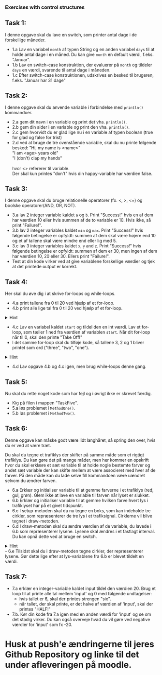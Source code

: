 ### Exercises with control structures

## Task 1: 
I denne opgave skal du lave en switch, som printer antal dage i de forskellige måneder.
- 1.a Lav en variabel `month` af typen String og en anden variabel `days` til at holde antal dage i en måned.
Du kan give `month` en default værdi, f.eks. "Januar".
- 1.b Lav en switch-case konstruktion, der evaluerer på `month` og tildeler `days` en værdi, svarende til antal dage i måneden.
- 1.c Efter switch-case konstruktionen, udskrives en besked til brugeren, f.eks. "Januar har 31 dage"

## Task 2: 
I denne opgave skal du anvende variable i forbindelse med <code>println()</code> kommandoer.
- 2.a gem dit navn i en variable og print det vha. <code>println()</code>.
- 2.b gem din alder i en variable og print den vha. <code>println()</code>.
- 2.c gem hvorvidt du er glad lige nu i en variable af typen boolean (true for glad og false for trist) 
- 2.d ved at bruge de tre ovenstående variable, skal du nu printe følgende besked:
    "Hi, my name is \<name\>" <br />
    "I am \<age\> years old" <br />
    "I (don't) clap my hands" <br />
                                <br />
    hvor \<\> refererer til variable. <br />
    Der skal kun printes "don't" hvis din happy-variable har værdien false. <br />
                                
## Task 3:
I denne opgave skal du bruge relationelle operatorer (fx. <, >, <=) og boolske operatorer(AND, OR, NOT).

- 3.a lav 2 integer variable kaldet `a` og `b`. Print "Success!" hvis en af dem har værdien 10 eller hvis summen af de to variable er 10. Hvis ikke, så print "Failure!".
- 3.b lav 2 integer variables kaldet `min` og `max`. Print "Success!" hvis følgende betingelse er opfyldt: summen af dem skal være højere end 10 og et af tallene skal være mindre end eller lig med 5.
- 3.c lav 3 integer variables kaldet `x`, `y` and `z`. Print "Success!" hvis følgende betingelse er opfyldt: summen af dem er 30, men ingen af dem har værdien 10, 20 eller 30. Ellers print "Failure!".
- Test at din kode virker ved at give variablene forskellige værdier og tjek at det printede output er korrekt. 

 

## Task 4: 
Her skal du øve dig i at skrive for-loops og while-loops. 
- 4.a print tallene fra 0 til 20 ved hjælp af et for-loop.
- 4.b print alle lige tal fra 0 til 20 ved hjælp af et for-loop. 
<details>
        <summary>
           Hint
        </summary>
        google 'java modulus even number'
    </details>  

- 4.c Lav en variabel kaldet `start` og tildel den en int værdi. Lav et for-loop, som tæller 1 ned fra værdien af variablen `start`. Når dit for-loop når til 0, skal den printe "Take Off!"
- I det samme for-loop skal du tilføje kode, så tallene 3, 2 og 1 bliver printet som ord ("three", "two", "one").

<details>
        <summary>
           Hint
        </summary>
  
String counterAsString=""; <br>
switch(i){ <br>
case 3: counterAsString = "three" <br>
...
}    
</details> 

- 4.d Lav opgave 4.b og 4.c igen, men brug while-loops denne gang. 


## Task 5: 
Nu skal du rette noget kode som har fejl og i øvrigt ikke er skrevet færdig.

- Kig på filen i mappen "TaskFive". 
- 5.a løs problemet i <code>MethodOne()</code>.
- 5.b løs problemet i <code>MethodTwo()</code>.

## Task 6: 
Denne opgave kan måske godt være lidt langhåret, så spring den over, hvis du er ved at være træt. 

Du skal du tegne et trafiklys der skifter på samme måde som et rigtigt trafiklys. 
Du kan gøre det på mange måder, men her kommer en opskrift hvor du skal erklære et sæt variable til at holde nogle bestemte farver og andet sæt variable der kan skifte mellem at være associeret med hver af de farver. 
På den måde kan du lade selve fill kommandoen være uændret selvom du ændrer farven. 

- 6.a Erklær og initialiser variable til at gemme farverne i et trafiklys (red, gul, grøn). Glem ikke at lave en variable til farven når lyset er slukket.
- 6.b Erklær og initialiser variable til at gemme hvilken farve hvert lys i trafiklyset har på et givet tidspunkt. 
- 6.c I setup-metoden skal du nu tegne en boks, som kan indeholde tre cirkler, som repræsenterer de tre lys i et trafiksignal. Cirklerne vil blive tegnet i draw-metoden.
- 6.d I draw-metoden skal du ændre værdien af de variable, du lavede i 6.b som repræsenterer lysene. Lysene skal ændres i et fastlagt interval. Du kan opnå dette ved at bruge en switch.
<details>
        <summary>
           Hint
        </summary>
       switch(frameCount%300){
        ...
       }
    </details> 
- 6.e Tilsidst skal du i draw-metoden tegne cirkler, der repræsenterer lysene. Gør dette lige efter at lys-variablene fra 6.b er blevet tildelt en værdi.


## Task 7: 
- 7.a erklær en integer-variable kaldet input tildel den værdien 20. Brug et loop til at printe alle tal mellem 'input' og 0 med følgende undtagelser: 
    - hvis tallet er 6, skal der printes strengen "six".
    - når tallet, der skal printe, er det halve af værdien af 'input', skal der printes "HALF!"
- 7.b. Kør din kode fra 7.a igen med en anden værdi for 'input' og se om det stadig virker. Du kan også overveje hvad du vil gøre ved negative værdier for 'input' som fx -20.
    
# Husk at push'e ændringerne til jeres Github Repository og linke til det under afleveringen på moodle. 

